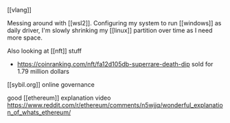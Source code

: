 [[vlang]]

Messing around with [[wsl2]]. Configuring my system to run [[windows]] as daily driver, I'm slowly shrinking my [[linux]] partition over time as I need more space.

Also looking at [[nft]] stuff
-	https://coinranking.com/nft/fa12d105db-superrare-death-dip sold for 1.79 million dollars

[[sybil.org]] online governance

good [[ethereum]] explanation video https://www.reddit.com/r/ethereum/comments/n5wjjq/wonderful_explanation_of_whats_ethereum/


